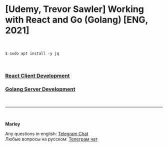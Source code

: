 # [Udemy, Trevor Sawler] Working with React and Go (Golang) [ENG, 2021]

<br/>

```
$ sudo apt install -y jq
```

<br/>

### [React Client Development](./docs/01-Client-Development.md)

### [Golang Server Development](./docs/02-Server-Development.md)

<br/>

---

<br/>

**Marley**

Any questions in english: <a href="https://jsdev.org/chat/">Telegram Chat</a>  
Любые вопросы на русском: <a href="https://jsdev.ru/chat/">Телеграм чат</a>
